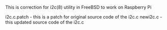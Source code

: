 This is correction for i2c(8) utility in FreeBSD to work on Raspberry Pi

i2c.c.patch - this is a patch for original source code of the i2c.c
newi2c.c - this updated source code of the i2c.c